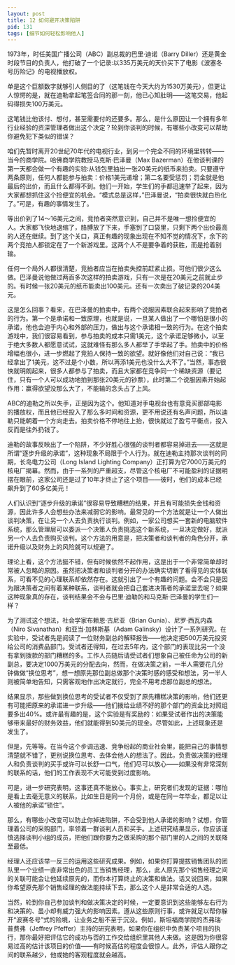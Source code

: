 ```yaml
---
layout: post
title: 12 如何避开决策陷阱
pid: 131
tags: [细节如何轻松影响他人]
---
```

1973年，时任美国广播公司（ABC）副总裁的巴里·迪诺（Barry Diller）还是黄金时段节目的负责人，他打破了一个记录:以335万美元的天价买下了电影《波塞冬号历险记》的电视播放权。

单是这个巨额数字就够引人侧目的了（这笔钱在今天大约为1530万美元），但更让人惊愕的是，就在迪勒拿起笔签合同的那一刻，他已心知肚明——这笔交易，他起码得损失100万美元。

这笔钱比他该付、想付，甚至需要付的还要多。那么，是什么原因让一个拥有多年行业经验的资深管理者做出这个决定？轮到你谈判的时候，有哪些小改变可以帮助你避免犯下类似的错误？

咱们先暂时离开20世纪70年代的电视行业，到另一个完全不同的环境里转转——当今的商学院。哈佛商学院教授马克斯·巴泽曼（Max Bazerman）在他谈判课的第一天都会做一个有趣的实验:从钱包里抽出一张20美元的纸币来拍卖。只要遵守两条原则，任何人都能参与拍卖：价格1美元递增；第二名要受惩罚；罚金就是他最后的出价，而且什么都得不到。他们一开始，学生们的手都迅速举了起来，因为大家都想抓住这个捡便宜的机会。“模式总是这样，”巴泽曼说，“拍卖很快就白热化了。”可是，有趣的事情发生了。

等出价到了14～16美元之间，竞拍者突然意识到，自己并不是唯一想捡便宜的人。大家都飞快地退缩了，胳膊放了下来，手塞到了口袋里，只剩下两个出价最高的人还在继续。到了这个关口，真正有趣的现象出现在不知不觉的情况下，余下的两个竞拍人都锁定在了一个新游戏里。这两个人不是要争着的获胜，而是抢着别输。

任何一个局外人都很清楚，竞拍者应当在拍卖失控前赶紧止损。可他们很少这么做。巴泽曼说他做过两百多次这样的拍卖游戏，只有一次是在20美元之前就止步的。有时候一张20美元的纸币能卖出100美元。还有一次卖出了破记录的204美元。

这是怎么回事？看来，在巴泽曼的拍卖中，有两个说服因素联合起来影响了竞拍者的行为。第一个是承诺和一致原理，也就是说，一旦某人做出了一个哪怕是很小的承诺，他也会迫于内心和外部的压力，做出与这个承诺相一致的行为。在这个拍卖游戏中，我们很容易看到，参与拍卖的成本只需1美元，这个承诺足够微小，以至于绝大多数人都愿意试试，这就难怪有那么多人都举了手举起了手。拍卖中的价格增幅也很小，进一步燃起了竞拍人保持一致的欲望。就好像他们对自己说：“我已经拿出了1美元，这不过是个小数，所以再添1美元也没什么大不了。”当然，事态很快就明朗起来，很多人都参与了拍卖，而且大家都在竞争同一个稀缺资源（要记住，只有一个人可以成功地拍到那张20美元的钞票），此时第二个说服因素开始起作用：赢得欲望没那么大了，不能输的念头占了上风。

ABC的迪勒之所以失手，正是因为这个。他知道对手电视台也有意竞买那部电影的播放权，而且他已经投入了那么多时间和资源，更不用说还有名声问题，所以迪勒只能朝着一个方向走去。拍卖价格不停地往上抬，很快就过了盈亏平衡点，投入反而是往外扔钱了。

迪勒的故事反映出了一个陷阱，不少好胜心很强的谈判者都容易掉进去——这就是所谓“逐步升级的承诺”，这种现象不局限于个人行为。就在迪勒主持那次谈判的同期，长岛电力公司（Long Island Lighting Company）正打算为它7000万美元的核电厂揭幕。然而，由于一系列的严重超支，尽管这个核电厂不可能盈利的证据明摆在眼前，这家公司还是过了10年才终止了这个项目——彼时，他们的成本已经飙升到了60多亿美元！

人们认识到“逐步升级的承诺”很容易导致糟糕的结果，并且有可能损失金钱和资源，因此许多人会想些办法来减弱它的影响。最常见的一个方法就是让一个人做出谈判决策，在让另一个人去负责执行谈判。例如，一家公司想买一套新的电脑软件系统，那么管理层可以委派一个决策人负责挑选这个新系统，一旦决定做好，就派另一个人去负责购买谈判。这个方法的用意是，把决策者和谈判者的角色分开，承诺升级以及财务上的风险就可以规避了。

理论上看，这个方法挺不错，但有时候依然不起作用，这是出于一个非常简单却时常被人忽略的原因。虽然把决策者和谈判者分开的办法确实切断了看得见的实体联系，可看不见的心理联系却依然存在。这就引出了一个有趣的问题。会不会只是因为跟决策者之间有着某种联系，谈判者就会把自己套进决策者的承诺里去呢？如果这种现象真的存在，谈判结果会不会与巴里·迪勒的和马克斯·巴泽曼的学生们一样？

为了测试这个想法，社会学家布赖恩·古尼亚（Brian Gunia）、尼罗·西瓦内森（Niro Sivanathan）和亚当·加林斯基（Adam Galinsky）设计了一系列研究。在实验中，受试者先是阅读了一位财务副总的解释报告——他决定把500万美元投资给公司的消费品部门。受试者还得知，在过去5年内，这个部门的表现比另一个没有拿到拨款的部门糟糕的多。工作人员随后请受试者们想象自己被任命为公司的新副总，要决定1000万美元的分配去向，然而，在做决策之前，一半人需要花几分钟做做“换位思考”，想一想原先那位副总做那个决策时感的感受和想法，另一半人则被简单地告知，只需客观地作出决定就行，完全不用考虑那位副总的想法。

结果显示，那些做到换位思考的受试者不仅受到了原先糟糕决策的影响，他们还更有可能把原来的承诺进一步升级——他们拨给业绩不好的那个部门的资金比对照组要多出40%。或许最有趣的是，这个实验是有奖励的：如果受试者作出的决策能够带来最好的财务效益，他们就能得到50美元的现金。尽管如此，上述现象还是发生了。

但是，先等等。在当今这个步调迅速、竞争纷起的商业社会里，能把自己的事情想清楚就不错了，更别说换位思考、去体会他人的想法了。因此，负责做决策的经理人和负责谈判的买手或许可以长舒一口气，他们尽可以放心——如果没有非常深刻的联系的话，他们的工作表现不大可能受到过度影响。

可是，进一步研究表明，这事还真不能放心。事实上，研究者们发现的证据：哪怕是看上去毫无意义的联系，比如生日是同一个月份，或是在同一年毕业，都足以让人被他的承诺“锁住”。

那么，有哪些小改变可以防止你掉进陷阱，不会受到他人承诺的影响？试想，你管理着公司的采购部门，率领着一群谈判人员和买手。上述研究结果显示，你应该谨慎选择谈判小组的成员，把他们跟你要为之做采购的那个部门里的人之间的关联降至最低。

经理人还应该举一反三的运用这些研究成果。例如，如果你打算提拔销售团队的团队里一个业绩一直非常出色的员工当销售经理，那么，此人原先那个销售经理之间的关联可能会让他延续原先的，而你本打算终止的决策和做法。话又说回来，如果你希望原先那个销售经理的做法能持续下去，那么这个人是非常合适的人选。

当然，轮到你自己参加谈判和做决策决定的时候，一定要意识到这些能够左右行为和决策的、虽小却有威力强大的影响因素。遵从这些原则行事，或许就足以帮你躲开“波赛冬号”式的险境，让业务之船不至于沉没。例如，斯坦福商学院的杰弗瑞·普费弗（Jeffrey Pfeffer）主持的研究表明，如果你在组织中负责某个项目的执行，那你最好把评估它的成功与否的工作交给组织里其他人来做。这是因为你很容易过高的估计该项目的价值——有时候高估的程度会很惊人。此外，评估人跟你之间的联系越少，他或她的客观程度就会越高。
